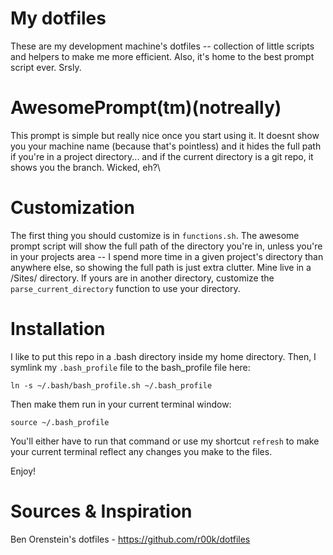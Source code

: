 My dotfiles
========

These are my development machine's dotfiles -- collection of little scripts and helpers to make me more efficient.  Also, it's home to the best prompt script ever.  Srsly.

AwesomePrompt(tm)(notreally)
========

This prompt is simple but really nice once you start using it.  It doesnt show you your machine name (because that's pointless) and it hides the full path if you're in a project directory... and if the current directory is a git repo, it shows you the branch.  Wicked, eh?\

Customization
========

The first thing you should customize is in `functions.sh`.  The awesome prompt script will show the full path of the directory you're in, unless you're in your projects area -- I spend more time in a given project's directory than anywhere else, so showing the full path is just extra clutter.  Mine live in a /Sites/ directory.  If yours are in another directory, customize the `parse_current_directory` function to use your directory.

Installation
========

I like to put this repo in a .bash directory inside my home directory.  Then, I symlink my `.bash_profile` file to the bash_profile file here:

```
ln -s ~/.bash/bash_profile.sh ~/.bash_profile
```

Then make them run in your current terminal window:

```
source ~/.bash_profile
```

You'll either have to run that command or use my shortcut `refresh` to make your current terminal reflect any changes you make to the files.

Enjoy!

Sources & Inspiration
========

Ben Orenstein's dotfiles - https://github.com/r00k/dotfiles